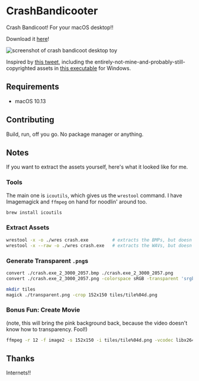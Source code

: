 # CrashBandicooter

Crash Bandicoot! For your macOS desktop!!

Download it [here](https://p199.p4.n0.cdn.getcloudapp.com/items/GGuNyoWX/CrashBandicooter.app-1.0.3.zip?v=dacc156384bc0f76495a35102be946dd)!

![screenshot of crash bandicoot desktop toy](https://p199.p4.n0.cdn.getcloudapp.com/items/6quBJlRN/Screen%20Shot%202020-03-20%20at%2019.13.05.png?v=93e549b5a2c681936f4cdf39ed68f824)

Inspired by [this tweet](https://twitter.com/ticky/status/1240078387256803328), including the entirely-not-mine-and-probably-still-copyrighted assets in [this executable](https://archive.org/details/crash_bandicoot_desktop_character) for Windows.

## Requirements

- macOS 10.13

## Contributing

Build, run, off you go. No package manager or anything.

## Notes

If you want to extract the assets yourself, here's what it looked like for me.

### Tools

The main one is `icoutils`, which gives us the `wrestool` command. I have Imagemagick and `ffmpeg` on hand for noodlin' around too.

```bash
brew install icoutils
```

### Extract Assets

```bash
wrestool -x -o ./wres crash.exe         # extracts the BMPs, but doesn't know how to handle the WAVs
wrestool -x --raw -o ./wres crash.exe   # extracts the WAVs, but doesn't transform the BMPs
```

### Generate Transparent `.png`s

```bash
convert ./crash.exe_2_3000_2057.bmp ./crash.exe_2_3000_2057.png                                           # extract into PNG
convert ./crash.exe_2_3000_2057.png -colorspace sRGB -transparent 'srgb(252, 4, 252)' ./transparent.png   # convert background into transparency

mkdir tiles
magick ./transparent.png -crop 152x150 tiles/tile%04d.png                                                 # extract each frame into a tile
```

### Bonus Fun: Create Movie

(note, this will bring the pink background back, because the video doesn't know how to transparency. Fool!)

```bash
ffmpeg -r 12 -f image2 -s 152x150 -i tiles/tile%04d.png -vcodec libx264 -crf 25  -pix_fmt yuv420p clip.mp4
```

## Thanks

Internets!!
